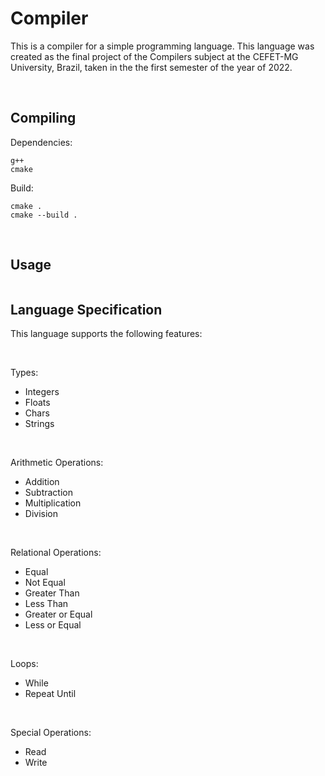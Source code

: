 # Compiler
This is a compiler for a simple programming language. This language was created as the final project of the Compilers subject at the CEFET-MG University, Brazil, taken in the the first semester of the year of 2022.

<br>

## Compiling

Dependencies:
```
g++
cmake
```

Build:
```
cmake .
cmake --build .
```

<br>

## Usage

```

```
## Language Specification
This language supports the following features:

<br>

Types:
- Integers
- Floats
- Chars
- Strings

<br>

Arithmetic Operations:
- Addition
- Subtraction
- Multiplication
- Division

<br>

Relational Operations:
- Equal
- Not Equal
- Greater Than
- Less Than
- Greater or Equal
- Less or Equal

<br>

Loops:
- While
- Repeat Until

<br>

Special Operations:
- Read
- Write

## 